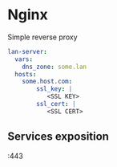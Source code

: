# Nginx

Simple reverse proxy

```yaml
lan-server:
  vars:
    dns_zone: some.lan
  hosts:
    some.host.com:
        ssl_key: |
           <SSL KEY>
        ssl_cert: |
           <SSL CERT>
```

## Services exposition

:443